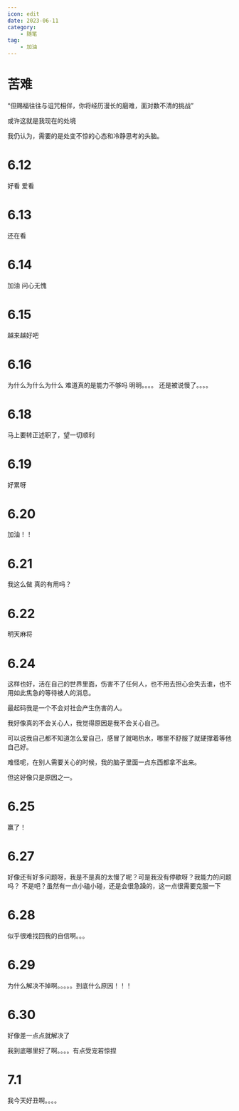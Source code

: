```yaml
---
icon: edit
date: 2023-06-11
category:
    - 随笔
tag:
    - 加油
---
```


# 苦难

“但赐福往往与诅咒相伴，你将经历漫长的磨难，面对数不清的挑战”

或许这就是我现在的处境

我仍认为，需要的是处变不惊的心态和冷静思考的头脑。

# 6.12
好看  爱看

# 6.13
还在看

# 6.14
加油 问心无愧

# 6.15
越来越好吧

# 6.16
为什么为什么为什么  难道真的是能力不够吗
明明。。。。
还是被说慢了。。。。

# 6.18
马上要转正述职了，望一切顺利

# 6.19
好累呀

# 6.20
加油！！

# 6.21
我这么做  真的有用吗？

# 6.22
明天麻将

# 6.24
这样也好，活在自己的世界里面，伤害不了任何人，也不用去担心会失去谁，也不用如此焦急的等待被人的消息。

最起码我是一个不会对社会产生伤害的人。

我好像真的不会关心人，我觉得原因是我不会关心自己。

可以说我自己都不知道怎么爱自己，感冒了就喝热水，哪里不舒服了就硬撑着等他自己好。

难怪呢，在别人需要关心的时候，我的脑子里面一点东西都拿不出来。

但这好像只是原因之一。

# 6.25
赢了！

# 6.27
好像还有好多问题呀，我是不是真的太慢了呢？可是我没有停歇呀？我能力的问题吗？
不是吧？虽然有一点小磕小碰，还是会很急躁的，这一点很需要克服一下

# 6.28
似乎很难找回我的自信啊。。。

# 6.29
为什么解决不掉啊。。。。。到底什么原因！！！

# 6.30
好像差一点点就解决了

我到底哪里好了啊。。。。有点受宠若惊捏

# 7.1
我今天好丑啊。。。。

